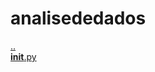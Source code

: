 # analisededados 
<a href='https://gabrielryanft.github.io/learning/cursoemvideo/python/exerciciospython/aula22_funcoes_locais/ex111/uteis' target='_self' rel='prev'>..</a><br/>
<a href='https://gabrielryanft.github.io/learning/cursoemvideo/python/exerciciospython/aula22_funcoes_locais/ex111/uteis/analisededados/__init__.py' target='_blank' rel='next'>__init__.py</a><br/>
